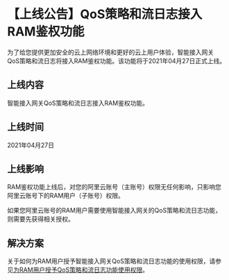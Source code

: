 # 【上线公告】QoS策略和流日志接入RAM鉴权功能

为了给您提供更加安全的云上网络环境和更好的云上用户体验，智能接入网关QoS策略和流日志将接入RAM鉴权功能。该功能将于2021年04月27日正式上线。

## 上线内容

智能接入网关QoS策略和流日志接入RAM鉴权功能。

## 上线时间

2021年04月27日

## 上线影响

RAM鉴权功能上线后，对您的阿里云账号（主账号）权限无任何影响，只影响您阿里云账号下的RAM用户（子账号）权限。

如果您阿里云账号的RAM用户需要使用智能接入网关的QoS策略和流日志功能，则需要先获得相关授权。

## 解决方案

关于如何为RAM用户授予智能接入网关QoS策略和流日志功能的使用权限，请参见[为RAM用户授予QoS策略和流日志功能使用权限]()。

